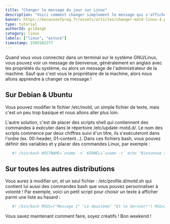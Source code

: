 ```yaml
---
title: "Changer le message du jour sur Linux"
description: "Voici comment changer simplement le message qui s'affiche lors de la connexion à un utilisateur Linux :D"
banner: https://becauseofprog.fr/assets/articles/changer-motd-linux-4.png
type: tutorial
authorId: gildasgh
category: linux
labels: ["linux", "astuce"]
timestamp: 1505582277
---
```


Quand vous vous connectez dans un terminal sur le système GNU/Linux, vous pouvez voir un message de bienvenue, généralement en anglais avec les propriétés du système, ou alors un message de l'administrateur de la machine. Sauf que c'est vous le propriétaire de la machine, alors nous allons apprendre à changer ce message !

  

 Sur Debian & Ubuntu
-------------------

 Vous pouvez modifier le fichier /etc/motd, un simple fichier de texte, mais c'est un peu trop basique et nous allons aller plus loin.

 L'autre solution, c'est de placer des scripts shell qui contiennent des commandes à exécuter dans le répertoire /etc/update-motd.d/. Le nom des scripts commence par deux chiffres suivi d'un titre, ils s'exécuteront dans l'ordre (ex. 00-header, 01-content...). Dans ces fichiers bash, vous pouvez définir des variables et y placer des commandes Linux, par exemple :

```bash
   #! /bin/bash HOSTNAME=`uname -n` KERNEL=`uname -r` echo "Bienvenue sur le serveur $HOSTNAME, Vous utilisez $KERNEL!"  Pensez bien à rendre ces fichiers executables!
```
  

 Sur toutes les autres distributions
-----------------------------------

 Vous aurez à modifier un, et un seul fichier : /etc/profile.d/motd.sh qui contient lui aussi des commandes bash que vous pouvez personnaliser à volonté ! Par exemple, voici un petit script pour choisir un texte à afficher parmi une liste au hasard :

```bash
   #! /bin/bash MSGS=("Message 1" "Le deuxième" "Et le dernier!") MSG=${MSGS[$RANDOM % ${#MSGS[@]} ]} echo "Bienvenue! $MSG";  ![Capture d'écran du MOTD du terminal.](https://becauseofprog.fr/assets/articles/change-motd-linux-1.png)
```

 Vous savez maintenant comment faire, soyez créatifs ! Bon weekend !

 
